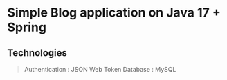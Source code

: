 # Simple Blog application on Java 17 + Spring

## Technologies
>Authentication : JSON Web Token
>Database : MySQL
